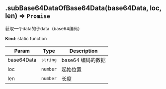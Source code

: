 <a name="module_miot/host/file.subBase64DataOfBase64Data"></a>

## .subBase64DataOfBase64Data(base64Data, loc, len) ⇒ <code>Promise</code>
获取一个data的子data（base64编码）

**Kind**: static function  

| Param | Type | Description |
| --- | --- | --- |
| base64Data | <code>string</code> | base64 编码的数据 |
| loc | <code>number</code> | 起始位置 |
| len | <code>number</code> | 长度 |

